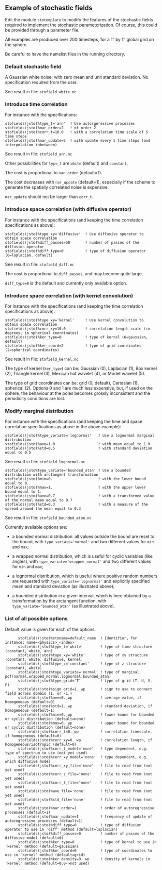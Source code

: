 ## Example of stochastic fields

Edit the module `stotemplate` to modify the features of the stochastic
fields required to implement the stochastic parameterization.
Of course, this could be provided through a parameter file.

All examples are produced over 200 timesteps,
for a 1° by 1° global grid on the sphere.

Be careful to have the namelist files in the running directory.

### Default stochastic field

A Gaussian white noise, with zero mean and unit standard deviation.
No specification required from the user.

See result in file: `stofield_white.nc`

### Introduce time correlation

For instance with the specifications:

```
stofields(jsto)%type_t='arn'  ! Use autorgeressive processes
stofields(jsto)%nar_order=2   ! of order 2
stofields(jsto)%corr_t=10.0   ! with a correlation time scale of 5 time steps
stofields(jsto)%nar_update=5  ! with update every 5 time steps (and interpolation inbetween)
```

See result in file: `stofield_arn.nc`

Other possibilities for `type_t` are `white` (default) and `constant`.

The cost is proportional to `nar_order` (default=1).

The cost decreases with `nar_update` (default=1), especially if the scheme to generate
the spatially correlated noise is expensive.

`nar_update` should not be larger than `corr_t`.

### Introduce space correlation (with diffusive operator)

For instance with the specifications (and keeping the time correlation specifications as above):

```
stofields(jsto)%type_xy='diffusive'  ! Use diffusive operator to obtain space correlation
stofields(jsto)%diff_passes=50       ! number of passes of the diffusion operator
stofields(jsto)%diff_type=0          ! type of diffusion operator (0=laplacian, default)
```

See result in file: `stofield_diff.nc`

The cost is proportional to `diff_passes`, and may become quite large.

`diff_type=0` is the default and currently only available option.

### Introduce space correlation (with kernel convolution)

For instance with the specifications (and keeping the time correlation specifications as above):

```
stofields(jsto)%type_xy='kernel'     ! Use kernel convolution to obtain space correlation
stofields(jsto)%corr_xy=10.0         ! correlation length scale (in degrees, in spherical coordinates)
stofields(jsto)%ker_type=0           ! type of kernel (0=gaussian, default)
stofields(jsto)%ker_coord=2          ! type of grid coordinates (2=spherical coordinates)
```

See result in file: `stofield_kernel.nc`

The type of kernel (`ker_type`) can be:
Gaussian (0), Laplacian (1), Box kernel (2), Triangle kernel (3),
Mexican hat wavelet (4), or Morlet wavelet (5).

The type of grid coordinates can be:
grid (0, default), Cartesian (1), spherical (2).
Options 0 and 1 are much less expensive,
but, if used on the sphere, the behaviour at the poles becomes grossly inconsistent
and the periodicity conditions are lost.

### Modify marginal distribution

For instance with the specifications (and keeping the time and space correlation
specifications as above in the above example):

```
stofields(jsto)%type_variate='lognormal'   ! Use a lognormal marginal distribution
stofields(jsto)%ave=1.0                    ! with mean equal to 1.0
stofields(jsto)%std=0.5                    ! with standard deviation equal to 0.5
```

See result in file: `stofield_lognormal.nc`

```
stofields(jsto%type_variate='bounded_atan' ! Use a bounded distribution with arctangent transformation
stofields(jsto)%min=0.                     ! with the lower bound equal to 0.
stofields(jsto)%max=1.                     ! with the upper lower bound equal to 1.
stofields(jsto)%ave=0.7                    ! with a transformed value of the normal mean equal to 0.7
stofields(jsto)%std=0.3                    ! with a measure of the spread around the mean equal to 0.3
```

See result in file: `stofield_bounded_atan.nc`


Currently available options are:

- a bounded normal distribution: all values outside the bound are reset to the bound,
  with `type_variate='normal'` and two different values for `min` and `max`;

- a wrapped normal distribution, which is useful for cyclic variables (like angles),
  with `type_variate='wrapped_normal'` and two different values for `min` and `max`;

- a lognormal distribution, which is useful where positive random numbers are requested
  with `type_variate='lognormal'` and explicitly specified mean and standard deviation
  (as illustrated above);

- a bounded distribution in a given interval, which is here obtained
  by a transformation by the arctangent function, with `type_variate='bounded_atan'`
  (as illustrated above).

### List of all possible options

Default value is given for each of the options.

```
      stofields(jsto)%stoname=default_name  ! Identifier, for instance: name=<physics>_<index>
      stofields(jsto)%type_t='white'        ! type of time structure (constant, white, arn)
      stofields(jsto)%type_xy='white'       ! type of xy structure (constant, white, diffusive, kernel,
      stofields(jsto)%type_z='constant'     ! type of z structure (constant, white)
      stofields(jsto)%type_variate='normal' ! type of marginal pdf(normal,wrapped_normal,lognormal,bounded_atan)
      stofields(jsto)%type_grid='T'         ! type of grid (T, U, V, F)
      stofields(jsto)%sign_grid=1._wp       ! sign to use to connect field across domain (1. or -1.)
      stofields(jsto)%ave=0._wp             ! average value, if homogeneous (default=0)
      stofields(jsto)%std=1._wp             ! standard deviation, if homogeneous (default=1)
      stofields(jsto)%min=0._wp             ! lower bound for bounded or cyclic distribution (default=none)
      stofields(jsto)%max=0._wp             ! upper bound for bounded or cyclic distribution (default=none)
      stofields(jsto)%corr_t=0._wp          ! correlation timescale, if homogeneous (default=0)
      stofields(jsto)%corr_xy=0._wp         ! correlation length, if homogeneous/isotropic (default=0)
      stofields(jsto)%corr_t_model='none'   ! type dependent, e.g. type of spectrum to use (not yet used)
      stofields(jsto)%corr_xy_model='none'  ! type dependent, e.g. which diffusive model
      stofields(jsto)%corr_xy_file='none'   ! file to read from (not yet used)
      stofields(jsto)%corr_z_file='none'    ! file to read from (not yet used)
      stofields(jsto)%corr_t_file='none'    ! file to read from (not yet used)
      stofields(jsto)%ave_file='none'       ! file to read from (not yet used)
      stofields(jsto)%std_file='none'       ! file to read from (not yet used)
      stofields(jsto)%nar_order=1           ! order of autoregressive processes (default=1)
      stofields(jsto)%nar_update=1          ! frequency of update of autoregressive processes (default=1)
      stofields(jsto)%diff_type=0           ! type of diffusion operator to use in 'diff' method (default=laplacian)
      stofields(jsto)%diff_passes=0         ! number of passes of the diffusive model (default=0)
      stofields(jsto)%ker_type=0            ! type of kernel to use in 'kernel' method (default=gaussian)
      stofields(jsto)%ker_coord=0           ! type of coordinates to use in 'kernel' method (default=grid)
      stofields(jsto)%ker_density=0._wp     ! density of kernels in 'kernel' method (default=0.0->not used)
```
